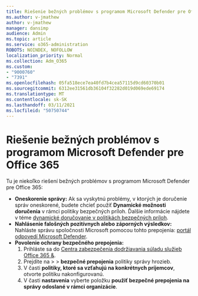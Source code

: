 ```yaml
---
title: Riešenie bežných problémov s programom Microsoft Defender pre Office 365
ms.author: v-jmathew
author: v-jmathew
manager: dansimp
audience: Admin
ms.topic: article
ms.service: o365-administration
ROBOTS: NOINDEX, NOFOLLOW
localization_priority: Normal
ms.collection: Adm_O365
ms.custom:
- "9000760"
- "7391"
ms.openlocfilehash: 05fa518ece7ea40fd7b4cea57115d9cd60370b01
ms.sourcegitcommit: 6312ee31561db36104f32282d019d069ede69174
ms.translationtype: MT
ms.contentlocale: sk-SK
ms.lasthandoff: 03/11/2021
ms.locfileid: "50750744"
---
```

# <a name="fix-common-problems-with-microsoft-defender-for-office-365"></a>Riešenie bežných problémov s programom Microsoft Defender pre Office 365

Tu je niekoľko riešení bežných problémov s programom Microsoft Defender pre Office 365:

- **Oneskorenie správy:** Ak sa vyskytnú problémy, v ktorých je doručenie správ oneskorené, budete chcieť použiť **Dynamické možnosti doručenia** v rámci politiky bezpečných príloh. Ďalšie informácie nájdete v téme [dynamické doručovanie v politikách bezpečných príloh](https://go.microsoft.com/fwlink/?linkid=2094106).
- **Nahlásenie falošných pozitívnych alebo záporných výsledkov:** Nahláste správu spoločnosti Microsoft pomocou tohto prepojenia: [portál odpovedí Microsoft Defender](https://go.microsoft.com/fwlink/?linkid=2092835).
- **Povolenie ochrany bezpečného prepojenia:**
    1. Prihláste sa do [Centra zabezpečenia dodržiavania súladu služieb Office 365 &](https://go.microsoft.com/fwlink/p/?linkid=2077143).
    2. Prejdite na   >    >  **bezpečné prepojenia** politiky správy hrozieb.
    3. V časti **politiky, ktoré sa vzťahujú na konkrétnych príjemcov**, otvorte politiku nakonfigurovanú.
    4. V časti **nastavenia** vyberte položku **použiť bezpečné prepojenia na správy odoslané v rámci organizácie**.
